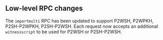 Low-level RPC changes
----------------------

The `importmulti` RPC has been updated to support P2WSH, P2WPKH, P2SH-P2WPKH,
P2SH-P2WSH. Each request now accepts an additional `witnessscript` to be used
for P2WSH or P2SH-P2WSH.